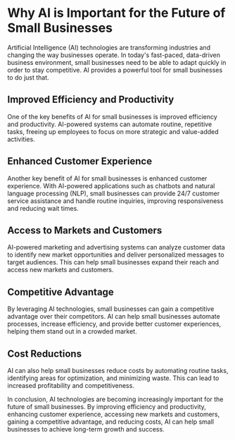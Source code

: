 Why AI is Important for the Future of Small Businesses
====================================================================

Artificial Intelligence (AI) technologies are transforming industries and changing the way businesses operate. In today's fast-paced, data-driven business environment, small businesses need to be able to adapt quickly in order to stay competitive. AI provides a powerful tool for small businesses to do just that.

Improved Efficiency and Productivity
------------------------------------

One of the key benefits of AI for small businesses is improved efficiency and productivity. AI-powered systems can automate routine, repetitive tasks, freeing up employees to focus on more strategic and value-added activities.

Enhanced Customer Experience
----------------------------

Another key benefit of AI for small businesses is enhanced customer experience. With AI-powered applications such as chatbots and natural language processing (NLP), small businesses can provide 24/7 customer service assistance and handle routine inquiries, improving responsiveness and reducing wait times.

Access to Markets and Customers
-------------------------------

AI-powered marketing and advertising systems can analyze customer data to identify new market opportunities and deliver personalized messages to target audiences. This can help small businesses expand their reach and access new markets and customers.

Competitive Advantage
---------------------

By leveraging AI technologies, small businesses can gain a competitive advantage over their competitors. AI can help small businesses automate processes, increase efficiency, and provide better customer experiences, helping them stand out in a crowded market.

Cost Reductions
---------------

AI can also help small businesses reduce costs by automating routine tasks, identifying areas for optimization, and minimizing waste. This can lead to increased profitability and competitiveness.

In conclusion, AI technologies are becoming increasingly important for the future of small businesses. By improving efficiency and productivity, enhancing customer experience, accessing new markets and customers, gaining a competitive advantage, and reducing costs, AI can help small businesses to achieve long-term growth and success.
